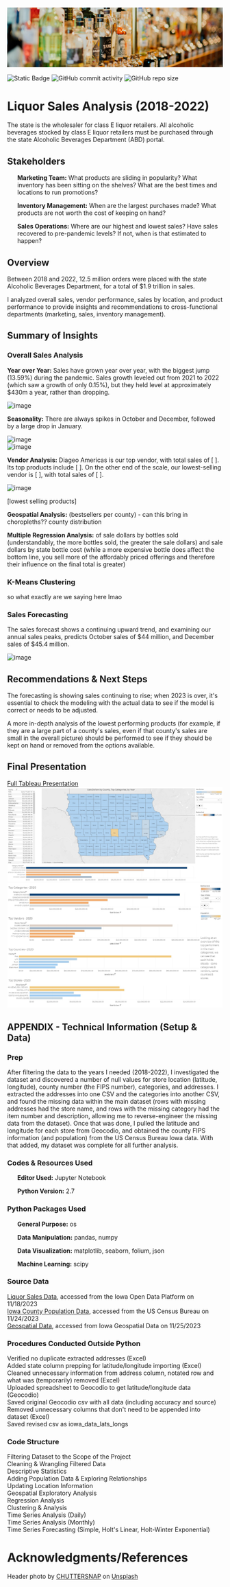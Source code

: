 ![Header](./assets/liquor_header.png)

![Static Badge](https://img.shields.io/badge/rows_of_data_analyzed-12%2C523%2C335-red?color=D93F07)
![GitHub commit activity](https://img.shields.io/github/commit-activity/t/dee-wright/liquor_sales_analysis?color=D97D0D)
![GitHub repo size](https://img.shields.io/github/repo-size/dee-wright/liquor_sales_analysis?color=D96B0B)


# Liquor Sales Analysis (2018-2022)
The state is the wholesaler for class E liquor retailers. All alcoholic beverages stocked by class E liquor retailers must be purchased through the state Alcoholic Beverages Department (ABD) portal.

## Stakeholders
<ul><b>Marketing Team:</b> What products are sliding in popularity? What inventory has been sitting on the shelves? What are the best times and locations to run promotions?</ul> 
<ul><b>Inventory Management:</b> When are the largest purchases made? What products are not worth the cost of keeping on hand?</ul>
<ul><b>Sales Operations:</b> Where are our highest and lowest sales? Have sales recovered to pre-pandemic levels? If not, when is that estimated to happen?</ul>

## Overview
Between 2018 and 2022, 12.5 million orders were placed with the state Alcoholic Beverages Department, for a total of $1.9 trillion in sales. 

I analyzed overall sales, vendor performance, sales by location, and product performance to provide insights and recommendations to cross-functional departments (marketing, sales, inventory management).

## Summary of Insights
### Overall Sales Analysis
**Year over Year:** Sales have grown year over year, with the biggest jump (13.59%) during the pandemic. Sales growth leveled out from 2021 to 2022 (which saw a growth of only 0.15%), but they held level at approximately $430m a year, rather than dropping.    

![image](https://github.com/user-attachments/assets/759f672b-01f1-4388-a85b-49f76265f649)

**Seasonality:** There are always spikes in October and December, followed by a large drop in January.   

![image](https://github.com/user-attachments/assets/6c59db55-adae-47ee-938a-c3e53398e077)       
![image](https://github.com/user-attachments/assets/b9f47ea7-8bb0-47ea-b118-b51a445d942d)

**Vendor Analysis:** Diageo Americas is our top vendor, with total sales of [ ]. Its top products include [ ]. On the other end of the scale, our lowest-selling vendor is [ ], with total sales of [ ].      

![image](https://github.com/user-attachments/assets/ac51dfde-da02-4393-be4c-116b7699daf8)   
  
  
   
[lowest selling products]   

**Geospatial Analysis:** (bestsellers per county) - can this bring in choropleths?? county distribution

**Multiple Regression Analysis:** of sale dollars by bottles sold (understandably, the more bottles sold, the greater the sale dollars) and sale dollars by state bottle cost (while a more expensive bottle does affect the bottom line, you sell more of the affordably priced offerings and therefore their influence on the final total is greater)

### K-Means Clustering
so what exactly are we saying here lmao

### Sales Forecasting
The sales forecast shows a continuing upward trend, and examining our annual sales peaks, predicts October sales of $44 million, and December sales of $45.4 million.   

![image](https://github.com/user-attachments/assets/5acfd0d4-af88-4fc3-88d7-5401c888ff33)

## Recommendations & Next Steps
The forecasting is showing sales continuing to rise; when 2023 is over, it's essential to check the modeling with the actual data to see if the model is correct or needs to be adjusted. 

A more in-depth analysis of the lowest performing products (for example, if they are a large part of a county's sales, even if that county's sales are small in the overall picture) should be performed to see if they should be kept on hand or removed from the options available. 

## Final Presentation
[Full Tableau Presentation](https://public.tableau.com/app/profile/therightwright/viz/IowaLiquorSalesAnalysis_17022462743500/IowaLiquorSalesAnalysis2018-2022)   
![Header](./assets/ILTableauPreview.jpg)     
![Header](./assets/ILTableauPreview2.jpg)

## APPENDIX - Technical Information (Setup & Data)
### Prep
After filtering the data to the years I needed (2018-2022), I investigated the dataset and discovered a number of null values for store location (latitude, longitude), county number (the FIPS number), categories, and addresses. I extracted the addresses into one CSV and the categories into another CSV, and found the missing data within the main dataset (rows with missing addresses had the store name, and rows with the missing category had the item number and description, allowing me to reverse-engineer the missing data from the dataset). Once that was done, I pulled the latitude and longitude for each store from Geocodio, and obtained the county FIPS information (and population) from the US Census Bureau Iowa data. With that added, my dataset was complete for all further analysis. 

### Codes & Resources Used
<ul><b>Editor Used:</b> Jupyter Notebook</ul>
<ul><b>Python Version:</b> 2.7 </ul>

### Python Packages Used
<ul><b>General Purpose:</b> os</ul>
<ul><b>Data Manipulation:</b> pandas, numpy</ul>
<ul><b>Data Visualization:</b> matplotlib, seaborn, folium, json</ul>
<ul><b>Machine Learning:</b> scipy</ul>

### Source Data
[Liquor Sales Data](https://data.iowa.gov/Sales-Distribution/Iowa-Liquor-Sales/m3tr-qhgy), accessed from the Iowa Open Data Platform on 11/18/2023   
[Iowa County Population Data](https://www.census.gov/data/datasets/time-series/demo/popest/2020s-counties-total.html), accessed from the US Census Bureau on 11/24/2023   
[Geospatial Data](https://geodata.iowa.gov/datasets/8a1c2d500d8847d79aa47d45d44eb133_0/explore), accessed from Iowa Geospatial Data on 11/25/2023

### Procedures Conducted Outside Python   
Verified no duplicate extracted addresses (Excel)   
Added state column prepping for latitude/longitude importing (Excel)   
Cleaned unnecessary information from address column, notated row and what was (temporarily) removed (Excel)   
Uploaded spreadsheet to Geocodio to get latitude/longitude data (Geocodio)   
Saved original Geocodio csv with all data (including accuracy and source)   
Removed unnecessary columns that don't need to be appended into dataset (Excel)   
Saved revised csv as iowa_data_lats_longs 

### Code Structure
Filtering Dataset to the Scope of the Project   
Cleaning & Wrangling Filtered Data   
Descriptive Statistics   
Adding Population Data & Exploring Relationships   
Updating Location Information   
Geospatial Exploratory Analysis    
Regression Analysis    
Clustering & Analysis   
Time Series Analysis (Daily)   
Time Series Analysis (Monthly)   
Time Series Forecasting (Simple, Holt's Linear, Holt-Winter Exponential)

# Acknowledgments/References
Header photo by [CHUTTERSNAP](https://unsplash.com/@chuttersnap?utm_content=creditCopyText&utm_medium=referral&utm_source=unsplash) on [Unsplash](https://unsplash.com/photos/close-up-photo-of-liquor-bottles-in-rack-9UD0JHnWyVE?utm_content=creditCopyText&utm_medium=referral&utm_source=unsplash)
